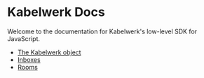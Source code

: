 # Kabelwerk Docs

Welcome to the documentation for Kabelwerk's low-level SDK for JavaScript.

- [The Kabelwerk object](./kabelwerk.md)
- [Inboxes](./inboxes.md)
- [Rooms](./rooms.md)

